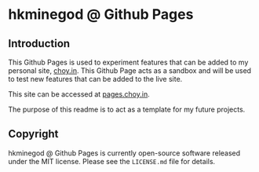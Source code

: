 hkminegod @ Github Pages
==========

Introduction
------------
This Github Pages is used to experiment features that can be added to my personal site, [choy.in](http://choy.in). This Github Page acts as a sandbox and will be used to test new features that can be added to the live site.

This site can be accessed at [pages.choy.in](https://pages.choy.in).

The purpose of this readme is to act as a template for my future projects.

Copyright
------------
hkminegod @ Github Pages is currently open-source software released under the MIT license. Please see the `LICENSE.md` file for details.
